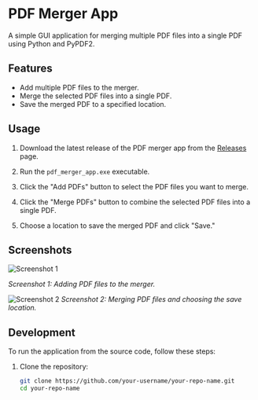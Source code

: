 
# PDF Merger App

A simple GUI application for merging multiple PDF files into a single PDF using Python and PyPDF2.

## Features

- Add multiple PDF files to the merger.
- Merge the selected PDF files into a single PDF.
- Save the merged PDF to a specified location.

## Usage

1. Download the latest release of the PDF merger app from the [Releases](https://github.com/mandpeganesh/PDF-Merger-App/releases) page.

2. Run the `pdf_merger_app.exe` executable.

3. Click the "Add PDFs" button to select the PDF files you want to merge.

4. Click the "Merge PDFs" button to combine the selected PDF files into a single PDF.

5. Choose a location to save the merged PDF and click "Save."

## Screenshots

![Screenshot 1](screenshots/screenshot1.png)

*Screenshot 1: Adding PDF files to the merger.*

![Screenshot 2](screenshots/screenshot2.png)
*Screenshot 2: Merging PDF files and choosing the save location.*

## Development

To run the application from the source code, follow these steps:

1. Clone the repository:
   ```bash
   git clone https://github.com/your-username/your-repo-name.git
   cd your-repo-name


